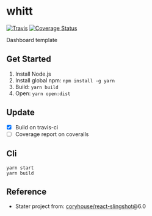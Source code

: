 # whitt

[![Travis](https://img.shields.io/travis/jojoee/whitt.svg)](https://travis-ci.org/jojoee/whitt)
[![Coverage Status](https://coveralls.io/repos/github/jojoee/whitt/badge.svg?branch=master)](https://coveralls.io/github/jojoee/whitt?branch=master)

Dashboard template

## Get Started
1. Install Node.js
2. Install global npm: `npm install -g yarn`
3. Build: `yarn build`
4. Open: `yarn open:dist`

## Update
- [x] Build on travis-ci
- [ ] Coverage report on coveralls

## Cli
```
yarn start
yarn build
```

## Reference
- Stater project from: [coryhouse/react-slingshot](https://github.com/coryhouse/react-slingshot)@6.0
